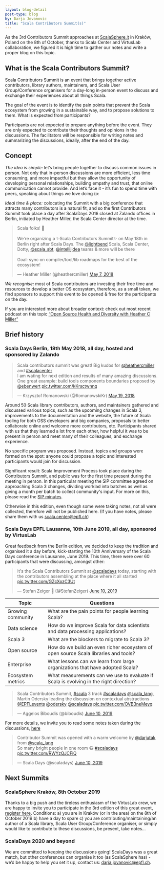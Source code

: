 ```yaml
---
layout: blog-detail
post-type: blog
by: Darja Jovanovic
title: "Scala Contributors Summit(s)"
---
```



As the 3rd Contributors Summit approaches at [ScalaSphere.it](https://www.eventbrite.co.uk/e/scala-contributors-summit-a-free-event-as-part-of-sphereit-2019-tickets-70786465223?_eboga=641332631.1559206884) in Kraków, Poland on the 8th of October, thanks to Scala Center and VirtusLab collaboration,
we figured it is high time to gather our notes and write a proper blog on this topic.

## What is the Scala Contributors Summit?

Scala Contributors Summit is an event that brings together active contributors, library authors, maintainers, and Scala User Group/Conference organisers for a day-long in-person event to discuss and exchange their experiences about all things Scala.

The goal of the event is to identify the pain points that prevent the Scala ecosystem from growing in a sustainable way, and to propose solutions to them.
What is expected from participants?

Participants are not expected to prepare anything before the event. They are only expected to contribute their thoughts and opinions in the discussions. The facilitators will be responsible for writing notes and summarizing the discussions, ideally, after the end of the day.

## Concept

*The idea is simple:* let’s bring people together to discuss common issues in person. Not only that in-person discussions are more efficient, less time consuming, and more impactful but they allow the opportunity of developing personal relationships, building empathy and trust, that online communication cannot provide. And let’s face it - it’s fun to spend time with peers, speaking about things we love doing (o:

*Ideal time & place:* colocating the Summit with a big conference that attracts many contributors is a natural fit, and so the first Contributors Summit took place a day after ScalaDays 2018 closed at Zalando offices in Berlin, initiated by Heather Miller, the Scala Center director at the time.

<blockquote class="twitter-tweet"><p lang="en" dir="ltr">Scala folks! 📣<br><br>We&#39;re organizing a ✨Scala Contributors Summit✨ on May 18th in Berlin right after Scala Days. The <a href="https://twitter.com/lightbend?ref_src=twsrc%5Etfw">@lightbend</a> Scala, Scala Center, Dotty, <a href="https://twitter.com/scala_sbt?ref_src=twsrc%5Etfw">@scala_sbt</a>, <a href="https://twitter.com/intellijidea?ref_src=twsrc%5Etfw">@intellijidea</a> teams &amp; more will be there<br><br>Goal: sync on compiler/tool/lib roadmaps for the best of the ecosystem!</p>&mdash; Heather Miller (@heathercmiller) <a href="https://twitter.com/heathercmiller/status/993425626169307137?ref_src=twsrc%5Etfw">May 7, 2018</a></blockquote> <script async src="https://platform.twitter.com/widgets.js" charset="utf-8"></script>


*We recognise:* most of Scala contributors are investing their free time and resources to develop a better OS ecosystem, therefore, as a small token, we find sponsors to support this event to be opened & free for the participants on the day.

If you are interested more about broader context: check out most recent podcast on this topic [“Open Source Health and Diversity with Heather C Miller”](https://corecursive.com/038-heather-miller-open-source/)

## Brief history

### Scala Days Berlin, 18th May 2018, all day, hosted and sponsored by Zalando

<blockquote class="twitter-tweet"><p lang="en" dir="ltr">Scala contributors summit was great! Big kudos for <a href="https://twitter.com/heathercmiller?ref_src=twsrc%5Etfw">@heathercmiller</a> and <a href="https://twitter.com/hashtag/scalacenter?src=hash&amp;ref_src=twsrc%5Etfw">#scalacenter</a><br>I am wating for next edition and results of many amazing discussions. <br>One great example: build tools components boundaries proposed by <a href="https://twitter.com/ebenwert?ref_src=twsrc%5Etfw">@ebenwert</a> <a href="https://t.co/kKrsctwnnq">pic.twitter.com/kKrsctwnnq</a></p>&mdash; Krzysztof Romanowski (@RomanowskiKr) <a href="https://twitter.com/RomanowskiKr/status/997781516766806016?ref_src=twsrc%5Etfw">May 19, 2018</a></blockquote> <script async src="https://platform.twitter.com/widgets.js" charset="utf-8"></script>

Around 50 Scala library contributors, authors, and maintainers gathered and discussed various topics, such as the upcoming changes in Scala 3, improvements to the documentation and the website, the future of Scala tooling for both OSS developers and big companies, proposals to better collaborate online and welcome more contributors, etc. Participants shared with us that they learned a lot from each other, how helpful it was to be present in person and meet many of their colleagues, and exchange experience.

No specific program was proposed. Instead, topics and groups were formed on the spot: anyone could propose a topic and interested participants would join for discussion.

Significant result: Scala Improvement Process took place during the Contributors Summit, and public was for the first time present during the meeting in person. In this particular meeting the SIP committee agreed on approaching Scala 3 changes, dividing worklad into batches as well as giving a month per batch to collect community's input. For more on this, please read the [SIP minutes](https://docs.scala-lang.org/sips/minutes/2018-05-18-sip-minutes.html).

Otherwise in this edition, even though some were taking notes, not all were collected, therefore will not be published here. (If you have notes, please share them with us scala.center@epfl.ch)

### Scala Days EPFL Lausanne, 10th June 2019, all day, sponsored by VirtusLab

Great feedback from the Berlin edition, we decided to keep the tradition and organised it a day before, kick-starting the 10th Anniversary of the Scala Days conference in Lausanne, June 2019.
This time, there were over 60 participants that were discussing, amongst other:

<blockquote class="twitter-tweet"><p lang="en" dir="ltr">It&#39;s the Scala Contributors Summit at <a href="https://twitter.com/scaladays?ref_src=twsrc%5Etfw">@scaladays</a> today, starting with the contributors assembling at the place where it all started <a href="https://t.co/GZcXozC3Ut">pic.twitter.com/GZcXozC3Ut</a></p>&mdash; Stefan Zeiger 🦋 (@StefanZeiger) <a href="https://twitter.com/StefanZeiger/status/1138072098079936514?ref_src=twsrc%5Etfw">June 10, 2019</a></blockquote> <script async src="https://platform.twitter.com/widgets.js" charset="utf-8"></script>


| Topic        | Questions           | 
| ------------- | ------------- | 
| Growing community      | What are the pain points for people learning Scala? | 
| Data science      | How do we improve Scala for data scientists and data processing applications?      |
| Scala 3 | What are the blockers to migrate to Scala 3?      |
| Open source | How do we build an even richer ecosystem of open source Scala libraries and tools? |
| Enterprise | What lessons can we learn from large organizations that have adopted Scala? |
| Ecosystem metrics | What measurements can we use to evaluate if Scala is evolving in the right direction? |


<blockquote class="twitter-tweet"><p lang="en" dir="ltr">Scala Contributors Summit, <a href="https://twitter.com/hashtag/scala?src=hash&amp;ref_src=twsrc%5Etfw">#scala</a> 3 track <a href="https://twitter.com/hashtag/scaladays?src=hash&amp;ref_src=twsrc%5Etfw">#scaladays</a> <a href="https://twitter.com/scala_lang?ref_src=twsrc%5Etfw">@scala_lang</a>, Martin Odersky leading the discussion on contextual abstractions <a href="https://twitter.com/EPFLevents?ref_src=twsrc%5Etfw">@EPFLevents</a> <a href="https://twitter.com/odersky?ref_src=twsrc%5Etfw">@odersky</a> <a href="https://twitter.com/scaladays?ref_src=twsrc%5Etfw">@scaladays</a> <a href="https://t.co/OVB3neMeyq">pic.twitter.com/OVB3neMeyq</a></p>&mdash; Aggelos Biboudis (@biboudis) <a href="https://twitter.com/biboudis/status/1138066256437927936?ref_src=twsrc%5Etfw">June 10, 2019</a></blockquote> <script async src="https://platform.twitter.com/widgets.js" charset="utf-8"></script>

For more details, we invite you to read some notes taken during the discussions, [here](https://docs.google.com/document/d/1R_aqEFkjVoIKtKl52hOqbZ0doWA5umQnXAqxkcZLWJQ/edit?usp=sharing)

<blockquote class="twitter-tweet"><p lang="en" dir="ltr">Contributor Summit was opened with a warm welcome by <a href="https://twitter.com/darjutak?ref_src=twsrc%5Etfw">@darjutak</a> from <a href="https://twitter.com/scala_lang?ref_src=twsrc%5Etfw">@scala_lang</a> <br>So many bright people in one room 😃 <a href="https://twitter.com/hashtag/scaladays?src=hash&amp;ref_src=twsrc%5Etfw">#scaladays</a> <a href="https://t.co/RWYzQJCFiQ">pic.twitter.com/RWYzQJCFiQ</a></p>&mdash; Scala Days (@scaladays) <a href="https://twitter.com/scaladays/status/1137989845891059712?ref_src=twsrc%5Etfw">June 10, 2019</a></blockquote> <script async src="https://platform.twitter.com/widgets.js" charset="utf-8"></script>

## Next Summits

### ScalaSphere Kraków, 8th October 2019

Thanks to a big push and the tireless enthusiasm of the VirtusLab crew, we are happy to invite you to participate in the 3rd edition of this great event, [register here](https://www.eventbrite.co.uk/e/scala-contributors-summit-a-free-event-as-part-of-sphereit-2019-tickets-70786465223?_eboga=641332631.1559206884). Conditions: a) you are in Kraków (or in the area) on the 8th of October 2019 b) have a day to spare c) you are contributing/maintaining/an author of a Scala library, Scala User Group/Conference organiser, or simply would like to contribute to these discussions, be present, take notes…

### ScalaDays 2020 and beyond
We are committed to keeping the discussions going! ScalaDays was a great match, but other conferences can organise it too (as ScalaSphere has) - we’d be happy to help you set it up, contact us: darja.jovanovic@epfl.ch.
